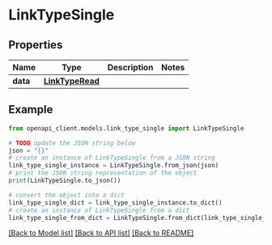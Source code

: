 # LinkTypeSingle


## Properties

Name | Type | Description | Notes
------------ | ------------- | ------------- | -------------
**data** | [**LinkTypeRead**](LinkTypeRead.md) |  | 

## Example

```python
from openapi_client.models.link_type_single import LinkTypeSingle

# TODO update the JSON string below
json = "{}"
# create an instance of LinkTypeSingle from a JSON string
link_type_single_instance = LinkTypeSingle.from_json(json)
# print the JSON string representation of the object
print(LinkTypeSingle.to_json())

# convert the object into a dict
link_type_single_dict = link_type_single_instance.to_dict()
# create an instance of LinkTypeSingle from a dict
link_type_single_from_dict = LinkTypeSingle.from_dict(link_type_single_dict)
```
[[Back to Model list]](../README.md#documentation-for-models) [[Back to API list]](../README.md#documentation-for-api-endpoints) [[Back to README]](../README.md)


